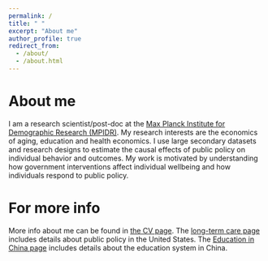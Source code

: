 ```yaml
---
permalink: /
title: " "
excerpt: "About me"
author_profile: true
redirect_from: 
  - /about/
  - /about.html
---
```

About me
======
I am a research scientist/post-doc at the [Max Planck Institute for Demographic Research (MPIDR)](https://www.demogr.mpg.de/en).
My research interests are the economics of aging, education and health economics. I use large secondary datasets and research designs to estimate the causal effects of public policy on individual behavior and outcomes. My work is motivated by understanding how government interventions affect individual wellbeing and how individuals respond to public policy. 


For more info
======
More info about me can be found in [the CV page](https://emmazai.github.io/cv/). 
The [long-term care page](https://emmazai.github.io/ltc/) includes details about public policy in the United States.
The [Education in China page](https://emmazai.github.io/educationinchina/) includes details about the education system in China.
